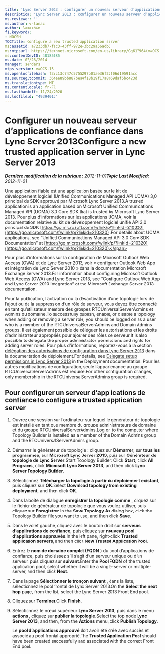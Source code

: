 ```yaml
---
title: 'Lync Server 2013 : configurer un nouveau serveur d’applications de confiance'
description: 'Lync Server 2013 : configurer un nouveau serveur d’applications de confiance.'
ms.reviewer: ''
ms.author: v-lanac
author: lanachin
f1.keywords:
- NOCSH
TOCTitle: Configure a new trusted application server
ms:assetid: a7233db7-fac3-43ff-972e-3bc29a56adb3
ms:mtpsurl: https://technet.microsoft.com/en-us/library/Gg617964(v=OCS.15)
ms:contentKeyID: 48185085
ms.date: 07/23/2014
manager: serdars
mtps_version: v=OCS.15
ms.openlocfilehash: f3cc13c747c5755297b01ae36f27f06d19591acc
ms.sourcegitcommit: 36fee89bb887bea4f18b19f17a8c69daf5bc423d
ms.translationtype: MT
ms.contentlocale: fr-FR
ms.lasthandoff: 11/24/2020
ms.locfileid: "49394017"
---
```

# <a name="configure-a-new-trusted-application-server-in-lync-server-2013"></a><span data-ttu-id="5440d-103">Configurer un nouveau serveur d’applications de confiance dans Lync Server 2013</span><span class="sxs-lookup"><span data-stu-id="5440d-103">Configure a new trusted application server in Lync Server 2013</span></span>

<div data-xmlns="http://www.w3.org/1999/xhtml">

<div class="topic" data-xmlns="http://www.w3.org/1999/xhtml" data-msxsl="urn:schemas-microsoft-com:xslt" data-cs="https://msdn.microsoft.com/">

<div data-asp="https://msdn2.microsoft.com/asp">



</div>

<div id="mainSection">

<div id="mainBody"><span data-ttu-id="5440d-104">

<span> </span></span><span class="sxs-lookup"><span data-stu-id="5440d-104">

<span> </span></span></span>

<span data-ttu-id="5440d-105">_**Dernière modification de la rubrique :** 2012-11-01_</span><span class="sxs-lookup"><span data-stu-id="5440d-105">_**Topic Last Modified:** 2012-11-01_</span></span>

<span data-ttu-id="5440d-106">Une application fiable est une application basée sur le kit de développement logiciel (Unified Communications Managed API UCMA) 3,0 principal du SDK approuvé par Microsoft Lync Server 2013.</span><span class="sxs-lookup"><span data-stu-id="5440d-106">A trusted application is an application based on Microsoft Unified Communications Managed API (UCMA) 3.0 Core SDK that is trusted by Microsoft Lync Server 2013.</span></span> <span data-ttu-id="5440d-107">Pour plus d’informations sur les applications UCMA, voir la documentation relative au kit de développement logiciel unifié API 3,0 principal du SDK [https://go.microsoft.com/fwlink/p/?linkId=210320](https://go.microsoft.com/fwlink/p/?linkid=210320) .</span><span class="sxs-lookup"><span data-stu-id="5440d-107">For details about UCMA applications, see “Unified Communications Managed API 3.0 Core SDK Documentation” at [https://go.microsoft.com/fwlink/p/?linkId=210320](https://go.microsoft.com/fwlink/p/?linkid=210320).</span></span>

<span data-ttu-id="5440d-108">Pour plus d’informations sur la configuration de Microsoft Outlook Web Access (OWA) et de Lync Server 2013, voir « configurer Outlook Web App et intégration de Lync Server 2010 » dans la documentation Microsoft Exchange Server 2013.</span><span class="sxs-lookup"><span data-stu-id="5440d-108">For information about configuring Microsoft Outlook Web Access (OWA) and Lync Server 2013, see “Configure Outlook Web App and Lync Server 2010 Integration” at the Microsoft Exchange Server 2013 documentation.</span></span>

<span data-ttu-id="5440d-109">Pour la publication, l’activation ou la désactivation d’une topologie lors de l’ajout ou de la suppression d’un rôle de serveur, vous devez être connecté en tant qu’utilisateur membre des groupes RTCUniversalServerAdmins et Admins du domaine.</span><span class="sxs-lookup"><span data-stu-id="5440d-109">To successfully publish, enable, or disable a topology when adding or removing a server role, you should be logged on as a user who is a member of the RTCUniversalServerAdmins and Domain Admins groups.</span></span> <span data-ttu-id="5440d-110">Il est également possible de déléguer les autorisations et les droits d’administrateur appropriés pour ajouter des rôles de serveur.</span><span class="sxs-lookup"><span data-stu-id="5440d-110">It is also possible to delegate the proper administrator permissions and rights for adding server roles.</span></span> <span data-ttu-id="5440d-111">Pour plus d’informations, reportez-vous à la section [délégation des autorisations de configuration dans Lync Server 2013](lync-server-2013-delegate-setup-permissions.md) dans la documentation de déploiement.</span><span class="sxs-lookup"><span data-stu-id="5440d-111">For details, see [Delegate setup permissions in Lync Server 2013](lync-server-2013-delegate-setup-permissions.md) in the Deployment documentation.</span></span> <span data-ttu-id="5440d-112">Pour les autres modifications de configuration, seule l’appartenance au groupe RTCUniversalServerAdmins est requise.</span><span class="sxs-lookup"><span data-stu-id="5440d-112">For other configuration changes, only membership in the RTCUniversalServerAdmins group is required.</span></span>

<div>

## <a name="to-configure-a-trusted-application-server"></a><span data-ttu-id="5440d-113">Pour configurer un serveur d’applications de confiance</span><span class="sxs-lookup"><span data-stu-id="5440d-113">To configure a trusted application server</span></span>

1.  <span data-ttu-id="5440d-114">Ouvrez une session sur l’ordinateur sur lequel le générateur de topologie est installé en tant que membre du groupe administrateurs de domaine et du groupe RTCUniversalServerAdmins.</span><span class="sxs-lookup"><span data-stu-id="5440d-114">Log on to the computer where Topology Builder is installed as a member of the Domain Admins group and the RTCUniversalServerAdmins group.</span></span>

2.  <span data-ttu-id="5440d-115">Démarrer le générateur de topologie : cliquez sur **Démarrer**, sur **tous les programmes**, sur **Microsoft Lync Server 2013**, puis sur **Générateur de topologie de Lync Server**.</span><span class="sxs-lookup"><span data-stu-id="5440d-115">Start Topology Builder: Click **Start**, click **All Programs**, click **Microsoft Lync Server 2013**, and then click **Lync Server Topology Builder**.</span></span>

3.  <span data-ttu-id="5440d-116">Sélectionnez **Télécharger la topologie à partir du déploiement existant**, puis cliquez sur **OK**.</span><span class="sxs-lookup"><span data-stu-id="5440d-116">Select **Download topology from existing deployment**, and then click **OK**.</span></span>

4.  <span data-ttu-id="5440d-117">Dans la boîte de dialogue **enregistrer la topologie comme** , cliquez sur le fichier de générateur de topologie que vous voulez utiliser, puis cliquez sur **Enregistrer**.</span><span class="sxs-lookup"><span data-stu-id="5440d-117">In the **Save Topology As** dialog box, click the Topology Builder file you want to use, and then click **Save**.</span></span>

5.  <span data-ttu-id="5440d-118">Dans le volet gauche, cliquez avec le bouton droit sur **serveurs d’applications de confiance**, puis cliquez sur **nouveau pool d’applications approuvés**.</span><span class="sxs-lookup"><span data-stu-id="5440d-118">In the left pane, right-click **Trusted application servers**, and then click **New Trusted Application Pool**.</span></span>

6.  <span data-ttu-id="5440d-119">Entrez le **nom de domaine complet (FQDN** ) du pool d’applications de confiance, puis choisissez s’il s’agit d’un serveur unique ou d’un serveur, puis cliquez sur **suivant**.</span><span class="sxs-lookup"><span data-stu-id="5440d-119">Enter the **Pool FQDN** of the trusted application pool, select whether it will be a single-server or multiple-server, and then click **Next**.</span></span>

7.  <span data-ttu-id="5440d-120">Dans la page **Sélectionner le tronçon suivant** , dans la liste, sélectionnez le pool frontal de Lync Server 2013.</span><span class="sxs-lookup"><span data-stu-id="5440d-120">On the **Select the next hop** page, from the list, select the Lync Server 2013 Front End pool.</span></span>

8.  <span data-ttu-id="5440d-121">Cliquez sur **Terminer**.</span><span class="sxs-lookup"><span data-stu-id="5440d-121">Click **Finish**.</span></span>

9.  <span data-ttu-id="5440d-122">Sélectionnez le nœud supérieur **Lync Server 2013**, puis dans le menu **actions** , cliquez sur **publier la topologie**.</span><span class="sxs-lookup"><span data-stu-id="5440d-122">Select the top node **Lync Server 2013**, and then, from the **Actions** menu, click **Publish Topology**.</span></span>
    
    <span data-ttu-id="5440d-123">Le **pool d’applications approuvé** doit avoir été créé avec succès et associé au pool frontal approprié.</span><span class="sxs-lookup"><span data-stu-id="5440d-123">The **Trusted Application Pool** should have been created successfully and associated with the correct Front End pool.</span></span>

<span data-ttu-id="5440d-124"></div>

</div>

<span> </span>

</div>

</div>

</span><span class="sxs-lookup"><span data-stu-id="5440d-124"></div>

</div>

<span> </span>

</div>

</div>

</span></span></div>


